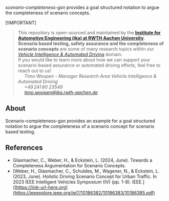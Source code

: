 *scenario-completeness-gsn* provides a goal structured notation to argue the completeness of scenario concepts.

 [!IMPORTANT]  
> This repository is open-sourced and maintained by the [**Institute for Automotive Engineering (ika) at RWTH Aachen University**](https://www.ika.rwth-aachen.de/).  
> **Scenario based testing, safety assurance and the completeness of scenario concepts** are some of many research topics within our [*Vehicle Intelligence & Automated Driving*](https://www.ika.rwth-aachen.de/en/competences/fields-of-research/vehicle-intelligence-automated-driving.html) domain.  
> If you would like to learn more about how we can support your scenario-based assurance or automated driving efforts, feel free to reach out to us!  
> &nbsp;&nbsp;&nbsp;&nbsp; *Timo Woopen - Manager Research Area Vehicle Intelligence & Automated Driving*  
> &nbsp;&nbsp;&nbsp;&nbsp; *+49 241 80 23549*  
> &nbsp;&nbsp;&nbsp;&nbsp; *timo.woopen@ika.rwth-aachen.de*

## About

Scenario-completeness-gsn provides an example for a goal structured notation to argue the completeness of a scenario concept for scenario based testing.

## References

- Glasmacher, C., Weber, H., & Eckstein, L. (2024, June). Towards a Completeness Argumentation for Scenario Concepts.
- [Weber, H., Glasmacher, C., Schuldes, M., Wagener, N., & Eckstein, L. (2023, June). Holistic Driving Scenario Concept for Urban Traffic. In 2023 IEEE Intelligent Vehicles Symposium (IV) (pp. 1-8). IEEE.]([https://link-url-here.org](https://ieeexplore.ieee.org/iel7/10186382/10186383/10186385.pdf)
